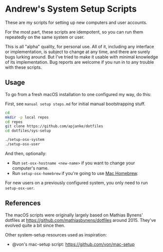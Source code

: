 # Andrew's System Setup Scripts

These are my scripts for setting up new computers and user accounts.

For the most part, these scripts are idempotent, so you can run them repeatedly on the same system or user.

This is all "alpha" quality, for personal use. All of it, including any interface or implementation, is subject to change at any time, and there are surely bugs lurking around. But I've tried to make it usable with minimal knowledge of its implementation. Bug reports are welcome if you run in to any trouble with these scripts.

## Usage

To go from a fresh macOS installation to one configured my way, do this:

First, see `manual setup steps.md` for initial manual bootstrapping stuff.

```bash
cd
mkdir -p local repos
cd repos
git clone https://github.com/apjanke/dotfiles
cd dotfiles/sys-setup

./setup-osx-system
./setup-osx-user
```

And then, optionally:

* Run `set-osx-hostname <new-name>` if you want to change your computer's name.
* Run `setup-osx-homebrew` if you're going to use [Mac Homebrew](http://brew.sh/).

For new users on a previously configured system, you only need to run `setup-osx-uer`.

## References

The macOS scripts were originally largely based on Mathias Bynens' dotfiles at <https://github.com/mathiasbynens/dotfiles> around 2015. They've evolved quite a bit since then.

Other system-setup resources used as inspiration:

* @von's mac-setup script: <https://github.com/von/mac-setup>
